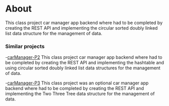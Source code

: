 # About
 This class project car manager app backend where had to be completed by creating the REST API and implementing the circular sorted doubly linked list data structure for the management of data.

### Similar projects
 -[carManager-P2](https://github.com/Fernando1929/carmanager-P2.git) This class project car manager app backend where had to be completed by creating the REST API and implementing the hashtable and using circular sorted doubly linked list data structures for the management of data.

-[carManager-P3](https://github.com/Fernando1929/carManager-P3.git) This class project was an optional car manager app backend where had to be completed by creating the REST API and implementing the Two Three Tree data structure for the management of data.


